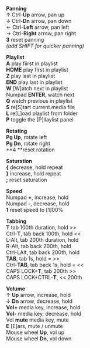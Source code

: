 **Panning**<br />
&uarr; Ctrl-**Up** arrow, pan up<br />
&darr; Ctrl-**Dn** arrow, pan down<br />
&larr; Ctrl-**Left** arrow, pan left<br />
&rarr; Ctrl-**Right** arrow, pan right<br />
**3** reset panning<br />
_(add SHIFT for quicker panning)_<br />

**Playlist**<br />
**A** play fiirst in playlist<br />
**HOME** play first in playlist<br />
**Z** play last in playlist<br />
**END** play last in playlist<br />
**W** [W]atch next in playlist<br />
Numpad **ENTER**, watch next<br />
**Q** watch previous in playlist<br />
**S** re[S]tart current media file<br />
**L** re[L]oad playlist from folder<br />
**P** toggle the [P]llaylist panel<br />

**Rotating**<br />
**Pg Up**, rotate left<br />
**Pg Dn**, rotate right<br />
**4 **reset rotation<br />

**Saturation**<br />
**{** decrease, hold repeat<br />
**}** increase, hold repeat<br />
**;** reset saturation<br />

**Speed**<br />
Numpad **+**, increase, hold<br />
Numpad **-**, decrease, hold<br />
**1** reset speed to [1]00%<br />

**Tabbing**<br />
**T** tab 100th duration, hold >><br />
Ctrl-**T**, tab back 100th, hold <<<br />
L-Alt, tab 200th duration, hold<br />
R-Alt, tab back 200th, hold<br />
Ctrl-LAlt, tab back 200th, hold<br />
**TAB**, tab 1s, hold = >><br />
Ctrl-**TAB**, tab back 1s, hold = <<<br />
CAPS LOCK+**T**, tab 200th >><br />
CAPS LOCK+CTRL-**T**, << 200th<br />

**Volume**<br />
&uarr; **Up** arrow, increase, hold<br />
&darr; **Dn** arrow, decrease, hold<br />
**Vol+** media key, increase, hold<br />
**Vol-** media key, decrease, hold<br />
Vol **mute** media key, mute<br />
**E** [E]ars, mute / unmute<br />
Mouse wheel **Up**, vol up<br />
Mouse wheel **Dn**, vol down<br />
